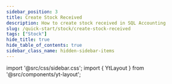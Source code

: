 ```yaml
---
sidebar_position: 3
title: Create Stock Received
description: How to create stock received in SQL Accounting
slug: /quick-start/stock/create-stock-received
tags: ["Stock"]
hide_title: true
hide_table_of_contents: true
sidebar_class_name: hidden-sidebar-items
---
```


import '@src/css/sidebar.css';
import { YtLayout } from '@src/components/yt-layout';

<YtLayout 
    url="https://www.youtube.com/embed/sYJmtFWOlMY?autoplay=1"
    videoId="sYJmtFWOlMY"
    title="Stock Received"
/>
